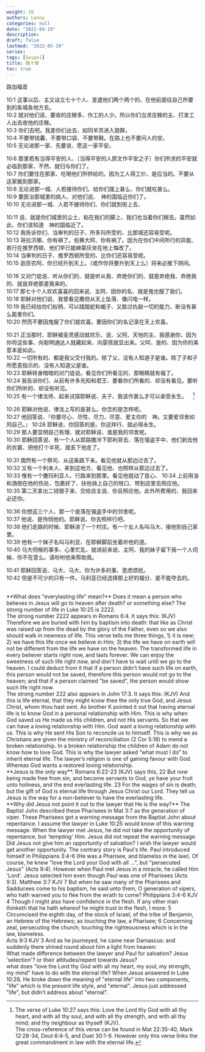 ```yaml
---
weight: 10
authors: Lenny 
categories: null
date: "2022-04-19"
description: 
draft: false
lastmod: "2022-05-19"
series: 
tags: [Gospel]
title: 路十章
toc: true
---
```

路加福音
<!--more-->

10:1 这事以后、主又设立七十个人、差遣他们两个两个的、在他前面往自己所要到的各城各地方去。  
10:2 就对他们说、要收的庄稼多、作工的人少。所以你们当求庄稼的主、打发工人出去收他的庄稼。  
10:3 你们去吧。我差你们出去、如同羊羔进入狼群。  
10:4 不要带钱囊、不要带口袋、不要带鞋。在路上也不要问人的安。  
10:5 无论进那一家、先要说、愿这一家平安。  

10:6 那里若有当得平安的人、〔当得平安的人原文作平安之子〕你们所求的平安就必临到那家、不然、就归与你们了。  
10:7 你们要住在那家、吃喝他们所供给的。因为工人得工价、是应当的。不要从这家搬到那家。  
10:8 无论进那一城、人若接待你们、给你们摆上甚么、你们就吃甚么。  
10:9 要医治那城里的病人、对他们说、　神的国临近你们了。  
10:10 无论进那一城、人若不接待你们、你们就到街上去、

10:11 说、就是你们城里的尘土、粘在我们的脚上、我们也当着你们擦去。虽然如此、你们该知道　神的国临近了。  
10:12 我告诉你们、当审判的日子、所多玛所受的、比那城还容易受呢。  
10:13 哥拉汛哪、你有祸了。伯赛大阿、你有祸了。因为在你们中间所行的异能、若行在推罗西顿、他们早已披麻蒙灰坐在地上悔改了。  
10:14 当审判的日子、推罗西顿所受的、比你们还容易受呢。  
10:15 迦百农阿、你已经升到天上。〔或作你将要升到天上么〕将来必推下阴间。  

10:16 又对门徒说、听从你们的、就是听从我、弃绝你们的、就是弃绝我、弃绝我的、就是弃绝那差我来的。  
10:17 那七十个人欢欢喜喜的回来说、主阿、因你的名、就是鬼也服了我们。  
10:18 耶稣对他们说、我曾看见撒但从天上坠落、像闪电一样。  
10:19 我已经给你们权柄、可以践踏蛇和蝎子、又胜过仇敌一切的能力、断没有甚么能害你们。  
10:20 然而不要因鬼服了你们就欢喜。要因你们的名记录在天上欢喜。  

10:21 正当那时、耶稣被圣灵感动就欢乐、说、父阿、天地的主、我感谢你、因为你将这些事、向聪明通达人就藏起来、向婴孩就显出来。父阿、是的、因为你的美意本是如此。  
10:22 一切所有的、都是我父交付我的。除了父、没有人知道子是谁。除了子和子所愿意指示的、没有人知道父是谁。  
10:23 耶稣转身暗暗的对门徒说。看见你们所看见的、那眼睛就有福了。  
10:24 我告诉你们、从前有许多先知和君王、要看你们所看的、却没有看见。要听你们所听的、却没有听见。  
10:25 有一个律法师、起来试探耶稣说、夫子、我该作甚么才可以承受永生。&nbsp; &nbsp; [^1]  

10:26 耶稣对他说、律法上写的是甚么。你念的是怎样呢。  
10:27 他回答说、『你要尽心、尽性、尽力、尽意、爱主你的　神。又要爱邻舍如同自己。』
10:28 耶稣说、你回答的是。你这样行、就必得永生。  
10:29 那人要显明自己有理、就对耶稣说、谁是我的邻舍呢。  
10:30 耶稣回答说、有一个人从耶路撒冷下耶利哥去、落在强盗手中、他们剥去他的衣裳、把他打个半死、就丢下他走了。  

10:31 偶然有一个祭司、从这条路下来。看见他就从那边过去了。  
10:32 又有一个利未人、来到这地方、看见他、也照样从那边过去了。  
10:33 惟有一个撒玛利亚人、行路来到那里。看见他就动了慈心、
10:34 上前用油和酒倒在他的伤处、包裹好了、扶他骑上自己的牲口、带到店里去照应他。  
10:35 第二天拿出二钱银子来、交给店主说、你且照应他。此外所费用的、我回来必还你。  

10:36 你想这三个人、那一个是落在强盗手中的邻舍呢。  
10:37 他说、是怜悯他的。耶稣说、你去照样行吧。  
10:38 他们走路的时候、耶稣进了一个村庄。有一个女人名叫马大、接他到自己家里。  
10:39 他有一个妹子名叫马利亚、在耶稣脚前坐着听他的道。  
10:40 马大伺候的事多、心里忙乱、就进前来说、主阿、我的妹子留下我一个人伺候、你不在意么。请吩咐他来帮助我。  

10:41 耶稣回答说、马大、马大、你为许多的事、思虑烦扰。  
10:42 但是不可少的只有一件。马利亚已经选择那上好的福分、是不能夺去的。  

[^1]: The verse of Luke 10:27 says this: Love the Lord thy God with all thy heart, and with all thy soul, and with all thy strength, and with all thy mind; and thy neighbour as thyself (KJV).  
The cross-reference of this verse can be found in Mat 22:35-40, Mark 12:28-34, Deut 6:4-5, and Duet 30:1-6.  However only this verse links the great commandment in law with the eternal life.  
<br />  
**What does "everylasting life" mean?**  
Does it mean a person who believes in Jesus will go to heaven after death? or something else?   
The strong number of life in Luke 10:25 is 2222.  
<br />  
The strong number 2222 appears in Romans ‬6:4.  It says this:  
(KJV) Therefore we are buried with him by baptism into death: that like as Christ was raised up from the dead by the glory of the Father, even so we also should walk in newness of life.  
This verse tells me three things, 1) it is new; 2) we have this life once we believe in Him; 3) the life we have on earth will not be different from the life we have on the heaven.  The transformed life in every believer starts right now, and lasts forever.  We can enjoy the sweetness of such life right now, and don't have to wait until we go to the heaven.  I could deduct from it that if a person didn't have such life on earth, this person would not be saved, therefore this person would not go to the heaven; and that if a person claimed "be saved", the person would show such life right now.  
<br />  
The strong number 222 also appears in John 17:3. It says this:
‪(KJV) And this is life eternal, that they might know thee the only true God, and Jesus Christ, whom thou hast sent.  As brother K pointed it out that having eternal life is to know God in a personal relationship with Him. This is why when God saved us He made us His children, and not His servants. So that we can have a loving relationship with Him. God want a loving relationship with us. This is why He sent His Son to reconcile us to himself. This is why we as Christians are given the ministry of reconciliation (2 Cor 5:18) to mend a broken relationship. In a broken relationship the children of Adam do not know how to love God. This is why the lawyer asked “what must I do” to inherit eternal life. The lawyer’s religion is one of gaining favour with God. Whereas God wants a restored loving relationship.  
<br />  
**Jesus is the only way**.  
‪Romans‬ 6:22-23 (KJV) says this,
22 But now being made free from sin, and become servants to God, ye have your fruit unto holiness, and the end everlasting life.   
23 For the wages of sin is death; but the gift of God is eternal life through Jesus Christ our Lord.  
They tell us Jesus is the way for a non-believer to have the everlasting life. 
<br />  
**Why did Jesus not point it out to the lawyer that He is the way?**  
The Baptist John described these Pharisees in Mat 3:7 as the generation of viper.  These Pharisees got a warning message from the Baptist John about repentance.  I assume the lawyer in Luke 10:25 would know of this warning message.  When the lawyer met Jesus, he did not take the opportunity of repentance, but 'tempting' Him.  Jesus did not repeat the warning message.  Did Jesus not give him an opportunity of salvation?  I wish the lawyer would get another opportunity.  
The contrary story is Paul's life.  Paul introduced himself in Philippians 3:4-6 (He was a Pharisee, and blamelss in the law).  Of course, he knew "love the Lord your God with all ...", but "persecuted Jesus" (Acts 9:4).  However when Paul met Jesus in a miracle, he called Him 'Lord'. Jesus selected him even though Paul was one of Pharisees (Acts 9:3).  
    Matthew ‬3:7 KJV 
    7 But when he saw many of the Pharisees and Sadducees come to his baptism, he said unto them, O generation of vipers, who hath warned you to flee from the wrath to come?  
    Philippians ‬3:4-6 KJV  
    4 Though I might also have confidence in the flesh. If any other man thinketh that he hath whereof he might trust in the flesh, I more:  
    5 Circumcised the eighth day, of the stock of Israel, of the tribe of Benjamin, an Hebrew of the Hebrews; as touching the law, a Pharisee;  
    6 Concerning zeal, persecuting the church; touching the righteousness which is in the law, blameless.    
    <br />  
    Acts ‬9:3 KJV  
    3 And as he journeyed, he came near Damascus: and suddenly there shined round about him a light from heaven:  
<br />  
    What made difference between the lawyer and Paul for salvation?  Jesus 'selection'? or their attitudes/repent towards Jesus?  
<br />  
what does "love the Lord thy God with all my heart, my soul, my strength, my mind" have to do with the eternal life?    
When Jesus answered in Luke 10:28, He broke down the meaning of "eternal life" into two components, "life" which is the present life style, and "eternal".  
Jesus just addressed "life", but didn't address about "eternal". 